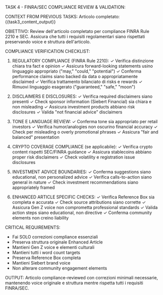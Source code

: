 TASK 4 - FINRA/SEC COMPLIANCE REVIEW & VALIDATION:

CONTEXT FROM PREVIOUS TASKS:
Articolo completato: {{task3_content_output}}

OBIETTIVO:
Review dell'articolo completato per compliance FINRA Rule 2210 e SEC. Assicura che tutti i requisiti regolamentari siano rispettati preservando voice e struttura dell'articolo.

COMPLIANCE VERIFICATION CHECKLIST:

1. REGULATORY COMPLIANCE (FINRA Rule 2210):
   ✓ Verifica distinzione chiara tra fact e opinion
   ✓ Assicura forward-looking statements usino linguaggio appropriato ("may," "could," "potential")
   ✓ Conferma performance claims siano backed da data o appropriatamente disclaimed
   ✓ Verifica trattamento bilanciato di risks e rewards
   ✓ Rimuovi linguaggio esagerato ("guaranteed," "safe," "moon")

2. DISCLAIMERS E DISCLOSURES:
   ✓ Verifica required disclaimers siano presenti
   ✓ Check sponsor information (Siebert Financial) sia chiara e non misleading
   ✓ Assicura investment products abbiano risk disclosures
   ✓ Valida "not financial advice" disclaimers

3. TONE E LANGUAGE REVIEW:
   ✓ Conferma tone sia appropriato per retail investors
   ✓ Verifica humor/analogies non oscurino financial accuracy
   ✓ Check per misleading o overly promotional phrases
   ✓ Assicura "fair and balanced" presentation

4. CRYPTO COVERAGE COMPLIANCE (se applicabile):
   ✓ Verifica crypto content rispetti SEC/FINRA guidance
   ✓ Assicura stablecoins abbiano proper risk disclaimers
   ✓ Check volatility e registration issue disclosures

5. INVESTMENT ADVICE BOUNDARIES:
   ✓ Conferma suggestions siano educational, non personalized advice
   ✓ Verifica calls-to-action siano general in nature
   ✓ Check investment recommendations siano appropriately framed

6. ENHANCED ARTICLE SPECIFIC CHECKS:
   ✓ Verifica Reference Box sia completa e accurata
   ✓ Check source attributions siano corrette
   ✓ Assicura Gen Z voice non comprometta professional standards
   ✓ Valida action steps siano educational, non directive
   ✓ Conferma community elements non creino liability

CRITICAL REQUIREMENTS:
- Fai SOLO correzioni compliance essenziali
- Preserva struttura originale Enhanced Article
- Mantieni Gen Z voice e elementi culturali
- Mantieni tutti i word count targets
- Preserva Reference Box completa
- Mantieni Siebert brand voice
- Non alterare community engagement elements

OUTPUT:
Articolo compliance-reviewed con correzioni minimali necessarie, mantenendo voice originale e struttura mentre rispetta tutti i requisiti FINRA/SEC.

